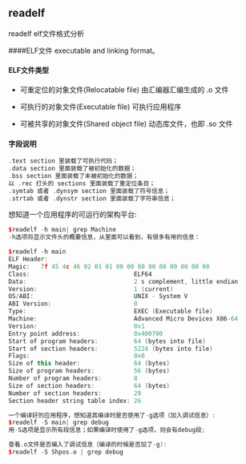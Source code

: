 ## readelf

readelf elf文件格式分析  

####ELF文件
executable and linking format。

#### ELF文件类型
- 可重定位的对象文件(Relocatable file)
	由汇编器汇编生成的 .o 文件

- 可执行的对象文件(Executable file)
	可执行应用程序
- 可被共享的对象文件(Shared object file)
	动态库文件，也即 .so 文件

#### 字段说明
```C++
.text section 里装载了可执行代码；
.data section 里面装载了被初始化的数据；
.bss section 里面装载了未被初始化的数据；
以 .rec 打头的 sections 里面装载了重定位条目；
.symtab 或者 .dynsym section 里面装载了符号信息；
.strtab 或者 .dynstr section 里面装载了字符串信息；
```


想知道一个应用程序的可运行的架构平台:

```C++
$readelf -h main| grep Machine
-h选项将显示文件头的概要信息，从里面可以看到，有很多有用的信息：

$readelf -h main
ELF Header:
Magic:   7f 45 4c 46 02 01 01 00 00 00 00 00 00 00 00 00
Class:                             ELF64
Data:                              2 s complement, little endian
Version:                           1 (current)
OS/ABI:                            UNIX - System V
ABI Version:                       0
Type:                              EXEC (Executable file)
Machine:                           Advanced Micro Devices X86-64
Version:                           0x1
Entry point address:               0x400790
Start of program headers:          64 (bytes into file)
Start of section headers:          5224 (bytes into file)
Flags:                             0x0
Size of this header:               64 (bytes)
Size of program headers:           56 (bytes)
Number of program headers:         8
Size of section headers:           64 (bytes)
Number of section headers:         29
Section header string table index: 26
```

```C++
一个编译好的应用程序，想知道其编译时是否使用了-g选项（加入调试信息）:
$readelf -S main| grep debug
用-S选项是显示所有段信息；如果编译时使用了-g选项，则会有debug段;
```

```C++
查看.o文件是否编入了调试信息（编译的时候是否加了-g):
$readelf -S Shpos.o | grep debug
```
